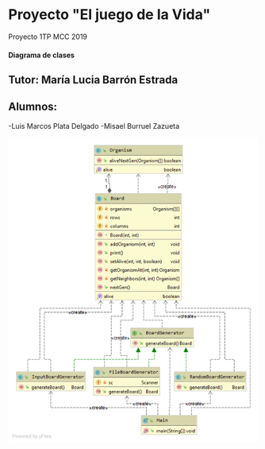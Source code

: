 # Proyecto "El juego de la Vida"
Proyecto 1TP MCC 2019

#### Diagrama de clases

## Tutor: María Lucia Barrón Estrada

## Alumnos:
-Luis Marcos Plata Delgado
-Misael Burruel Zazueta

![Diagrama de clases](https://github.com/mplata/game-life/blob/master/Package%20JuegoVida.png?raw=true)
